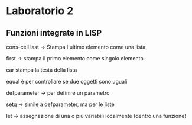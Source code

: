 # Laboratorio 2
## Funzioni integrate in LISP
cons-cell
last -> Stampa l'ultimo elemento come una lista

first -> stampa il primo elemento come singolo elemento

car stampa la testa della lista

equal è per controllare se due oggetti sono uguali

defparameter -> per definire un parametro

setq -> simile a defparameter, ma per le liste

let -> assegnazione di una o più variabili localmente (dentro una funzione)
